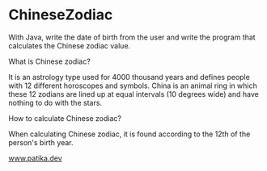 # ChineseZodiac

With Java, write the date of birth from the user and write the program that calculates the Chinese zodiac value.

What is Chinese zodiac?

It is an astrology type used for 4000 thousand years and defines people with 12 different horoscopes and symbols. China is an animal ring in which these 12 zodians are lined up at equal intervals (10 degrees wide) and have nothing to do with the stars.

How to calculate Chinese zodiac?

When calculating Chinese zodiac, it is found according to the 12th of the person's birth year.

www.patika.dev
